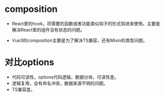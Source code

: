 # composition

- React里的hook，将需要的函数或者功能类似钩子的形式钩进来使用。主要是解决React里的组件没有状态的问题。

- Vue3的composition主要是为了解决TS兼容，还有Mixin的类型问题。

# 对比options
- 代码可读性。options代码逻辑，数据分块，可读性差。
- 逻辑复用，会有命名冲突，数据来源不明的问题。
- TS兼容差。
